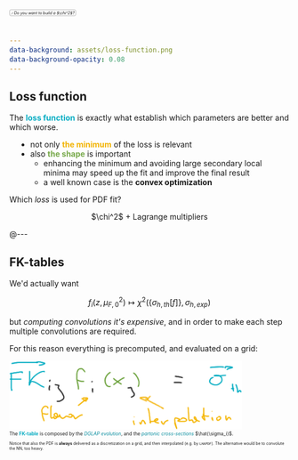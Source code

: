 ```yaml
---
data-background: assets/loss-function.png
data-background-opacity: 0.08
---
```


## Loss function

The <strong style="color: #08ADC3">loss function</strong> is exactly what
establish which parameters are better and which worse.

<ul style="margin: 1em">
  <li>
    not only <strong style="color: #F2B301">the minimum</strong> of the loss is
    relevant
  </li>
  <li>also <strong style="color: #77A94A">the shape</strong> is important
      <ul>
        <li>
          enhancing the minimum and avoiding large secondary local minima may
          speed up the fit and improve the final result
        </li>
        <li>
          a well known case is the <strong>convex optimization</strong>
        </li>
      </ul>
  </li>
</ul>

Which _loss_ is used for PDF fit?

<p style="text-align: center">
  $\chi^2$ + Lagrange multipliers
</p>

@---

<h2 id="fk-tables">FK-tables</h2>

<style>
#chi2-tag {
  position: absolute;
  top: 1.4em;
  height: 1.5em;
	display: flex;
	justify-content: center;
	flex-direction: column;
  padding: 0 0.2em;
  font-size: 0.5em;
  border: 1px solid #0000003f;
  border-radius: 3px;
}
#chi2-tag:hover {
  background-color: #87b9cc26;
  border: 1px solid #46a1c426;
}
#chi2-tag:active #chi2 {
  display: none;
}
#chi2-tag:active #snowman::after {
  content: "☃️";
  font-style: normal;
}
</style>

<p id="chi2-tag">
  <em>🎶 Do you want to build a <span id="chi2">$\chi^2$</span><span id=snowman></span>?</em>
</p>

We'd actually want

$$
f_i(z, \mu_{F, 0}^2) \mapsto \chi^2(\{\sigma_{h,th}[f]\}, \sigma_{h,exp})
$$

but _computing convolutions it's expensive_, and in order to make each step
multiple convolutions are required.

For this reason everything is precomputed, and evaluated on a grid:

<img src="assets/fktables.png" alt="FK-tables" style="margin-bottom: 0">

<p style="font-size: 0.6em; margin-top: 0">
  The <strong style="color: #08ADC3">FK-table</strong> is composed by the
  <em style="color: #058c9e"> DGLAP evolution</em>, and the
  <em style="color: #058c9e">partonic cross-sections</em> $\hat{\sigma_i}$.
</p>

<p style="font-size: 0.5em; margin-top: 0">
  Notice that also the PDF is <strong>always</strong> delivered as a
  discretization on a grid, and then interpolated (e.g. by <code>LHAPDF</code>).
  The alternative would be to convolute the NN, too heavy.
</p>
